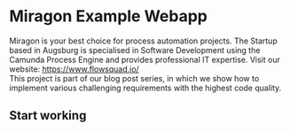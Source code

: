 # Miragon Example Webapp
Miragon is your best choice for process automation projects. The Startup based in Augsburg is specialised in Software Development using the Camunda Process Engine and provides professional IT expertise. Visit our website: https://www.flowsquad.io/ </br>
This project is part of our blog post series, in which we show how to implement various challenging requirements with the highest code quality.

## Start working
